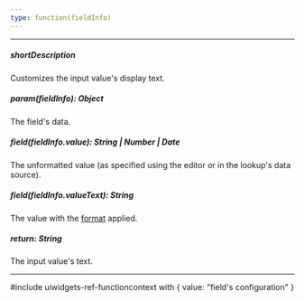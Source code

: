 ```yaml
---
type: function(fieldInfo)
---
```

---
##### shortDescription
Customizes the input value's display text.

##### param(fieldInfo): Object
The field's data.

##### field(fieldInfo.value): String | Number | Date
The unformatted value (as specified using the editor or in the lookup's data source).

##### field(fieldInfo.valueText): String
The value with the [format](/api-reference/10%20UI%20Widgets/dxFilterBuilder/5%20Field/format.md '/Documentation/ApiReference/UI_Widgets/dxFilterBuilder/Field/#format') applied.

##### return: String
The input value's text.

---
#include uiwidgets-ref-functioncontext with { 
    value: "field's configuration"
}